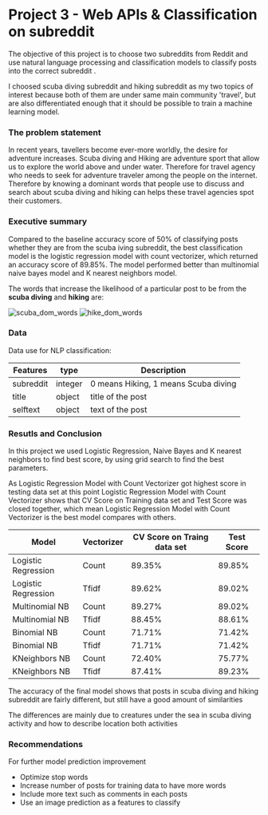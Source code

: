 # Project 3 - Web APIs & Classification on subreddit

The objective of this project is to choose two subreddits from Reddit and use natural language processing and classification models to classify posts into the correct subreddit .

I choosed scuba diving subreddit and hiking subreddit as my two topics of interest because both of them are under same main community 'travel', but are also differentiated enough that it should be possible to train a machine learning model.

### The problem statement
In recent years, tavellers become ever-more worldly, the desire for adventure increases. Scuba diving and Hiking are adventure sport that allow us to explore the world above and under water. Therefore for travel agency who needs to seek for adventure traveler among the people on the internet. Therefore by knowing a dominant words that people use to discuss and search about scuba diving and hiking can helps these travel agencies spot their customers.

### Executive summary
Compared to the baseline accuracy score of 50% of classifying posts whether they are from the scuba iving subreddit, the best classification model is the logistic regression model with count vectorizer, which returned an accuracy score of 89.85%. The model performed better than multinomial naive bayes model and K nearest neighbors model.

The words that increase the likelihood of a particular post to be from the **scuba diving** and **hiking** are:  

![scuba_dom_words](https://user-images.githubusercontent.com/76549565/111750138-6d61e880-88c5-11eb-8cdf-2874abb995b7.png)
![hike_dom_words](https://user-images.githubusercontent.com/76549565/111750176-75ba2380-88c5-11eb-81d8-d970f28ee315.png)


### Data 
Data use for NLP classification:

| Features              |type         |Description                                                          |
| ---                   |---          |---                                                                  |
| subreddit             |integer      |0 means Hiking, 1 means Scuba diving                                 |
| title                 |object       |title of the post                                                    |
| selftext              |object       |text of the post                                                     |


### Resutls and Conclusion
In this project we used Logistic Regression, Naive Bayes and K nearest neighbors to find best score, by using grid search to find the best parameters.

As Logistic Regression Model with Count Vectorizer got highest score in testing data set at this point Logistic Regression Model with Count Vectorizer shows that CV Score on Training data set and Test Score was closed together, which mean Logistic Regression Model with Count Vectorizer is the best model compares with others.

| Model | Vectorizer | CV Score on Traing data set | Test Score |
| --- | --- | --- | --- |
|Logistic Regression|Count| 89.35% | 89.85% |
|Logistic Regression|Tfidf| 89.62% | 89.02% |
|Multinomial NB|Count| 89.27% | 89.02% |
|Multinomial NB|Tfidf| 88.45% | 88.61% |
|Binomial NB|Count| 71.71% | 71.42% |
|Binomial NB|Tfidf| 71.71% | 71.42% |
|KNeighbors NB|Count| 72.40% | 75.77% |
|KNeighbors NB|Tfidf| 87.41% | 89.23% |

The accuracy of the final model shows that posts in scuba diving and hiking subreddit are fairly different, but still have a good amount of similarities

The differences are mainly due to creatures under the sea in scuba diving activity and how to describe location both activities

### Recommendations

For further model prediction improvement
<ul>
    <li>Optimize stop words</li>
    <li>Increase number of posts for training data to have more words </li>
    <li>Include more text such as  comments in each posts</li>
    <li>Use an image prediction as a features to classify </li>
</ul>

